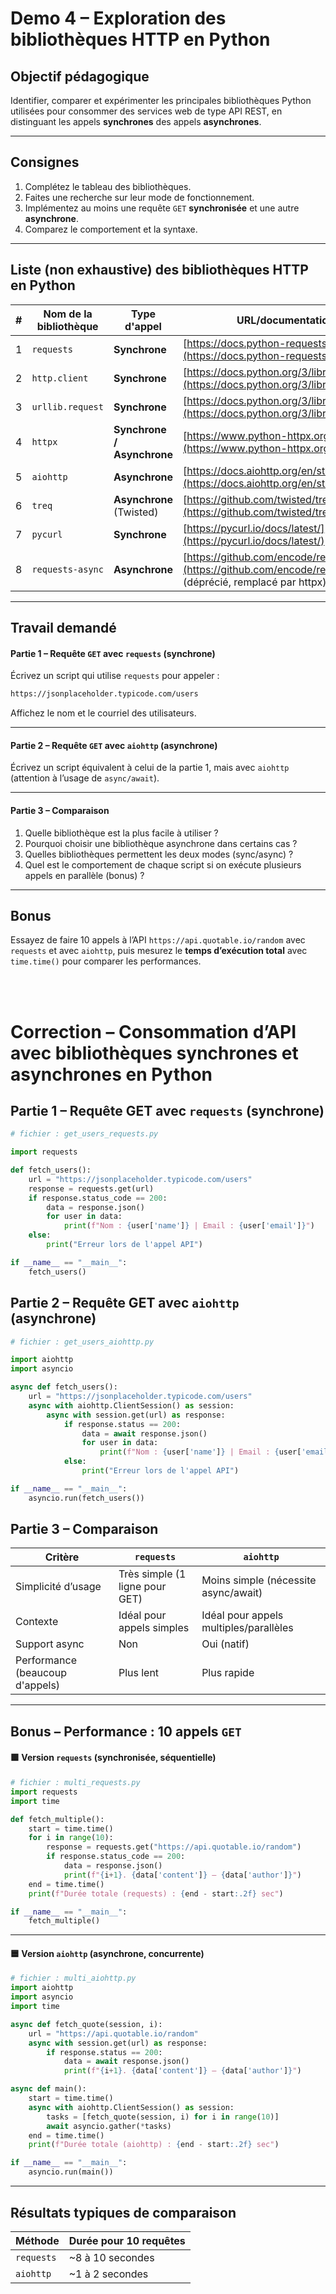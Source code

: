 ## <h1 id="exercice-api-libs">Demo 4 – Exploration des bibliothèques HTTP en Python</h1>

### <h2 id="objectif">Objectif pédagogique</h2>

Identifier, comparer et expérimenter les principales bibliothèques Python utilisées pour consommer des services web de type API REST, en distinguant les appels **synchrones** des appels **asynchrones**.

---

### <h2 id="consignes">Consignes</h2>

1. Complétez le tableau des bibliothèques.
2. Faites une recherche sur leur mode de fonctionnement.
3. Implémentez au moins une requête `GET` **synchronisée** et une autre **asynchrone**.
4. Comparez le comportement et la syntaxe.

---

### <h2 id="liste-libs">Liste (non exhaustive) des bibliothèques HTTP en Python</h2>

| # | Nom de la bibliothèque | Type d'appel               | URL/documentation officielle                                                                                        |
| - | ---------------------- | -------------------------- | ------------------------------------------------------------------------------------------------------------------- |
| 1 | `requests`             | **Synchrone**              | [https://docs.python-requests.org/](https://docs.python-requests.org/)                                              |
| 2 | `http.client`          | **Synchrone**              | [https://docs.python.org/3/library/http.client.html](https://docs.python.org/3/library/http.client.html)            |
| 3 | `urllib.request`       | **Synchrone**              | [https://docs.python.org/3/library/urllib.request.html](https://docs.python.org/3/library/urllib.request.html)      |
| 4 | `httpx`                | **Synchrone / Asynchrone** | [https://www.python-httpx.org/](https://www.python-httpx.org/)                                                      |
| 5 | `aiohttp`              | **Asynchrone**             | [https://docs.aiohttp.org/en/stable/](https://docs.aiohttp.org/en/stable/)                                          |
| 6 | `treq`                 | **Asynchrone** (Twisted)   | [https://github.com/twisted/treq](https://github.com/twisted/treq)                                                  |
| 7 | `pycurl`               | **Synchrone**              | [https://pycurl.io/docs/latest/](https://pycurl.io/docs/latest/)                                                    |
| 8 | `requests-async`       | **Asynchrone**             | [https://github.com/encode/requests-async](https://github.com/encode/requests-async) (déprécié, remplacé par httpx) |

---

### <h2 id="travail-demande">Travail demandé</h2>

#### Partie 1 – Requête `GET` avec `requests` (synchrone)

Écrivez un script qui utilise `requests` pour appeler :

```txt
https://jsonplaceholder.typicode.com/users
```

Affichez le nom et le courriel des utilisateurs.

---

#### Partie 2 – Requête `GET` avec `aiohttp` (asynchrone)

Écrivez un script équivalent à celui de la partie 1, mais avec `aiohttp` (attention à l’usage de `async/await`).

---

#### Partie 3 – Comparaison

1. Quelle bibliothèque est la plus facile à utiliser ?
2. Pourquoi choisir une bibliothèque asynchrone dans certains cas ?
3. Quelles bibliothèques permettent les deux modes (sync/async) ?
4. Quel est le comportement de chaque script si on exécute plusieurs appels en parallèle (bonus) ?

---

### <h2 id="bonus">Bonus</h2>

Essayez de faire 10 appels à l’API `https://api.quotable.io/random` avec `requests` et avec `aiohttp`, puis mesurez le **temps d’exécution total** avec `time.time()` pour comparer les performances.



<br/>

<br/>





## <h1 id="correction-api-libs">Correction – Consommation d’API avec bibliothèques synchrones et asynchrones en Python</h1>



### <h2 id="partie1-requests">Partie 1 – Requête GET avec `requests` (synchrone)</h2>

```python
# fichier : get_users_requests.py

import requests

def fetch_users():
    url = "https://jsonplaceholder.typicode.com/users"
    response = requests.get(url)
    if response.status_code == 200:
        data = response.json()
        for user in data:
            print(f"Nom : {user['name']} | Email : {user['email']}")
    else:
        print("Erreur lors de l'appel API")

if __name__ == "__main__":
    fetch_users()
```



### <h2 id="partie2-aiohttp">Partie 2 – Requête GET avec `aiohttp` (asynchrone)</h2>

```python
# fichier : get_users_aiohttp.py

import aiohttp
import asyncio

async def fetch_users():
    url = "https://jsonplaceholder.typicode.com/users"
    async with aiohttp.ClientSession() as session:
        async with session.get(url) as response:
            if response.status == 200:
                data = await response.json()
                for user in data:
                    print(f"Nom : {user['name']} | Email : {user['email']}")
            else:
                print("Erreur lors de l'appel API")

if __name__ == "__main__":
    asyncio.run(fetch_users())
```



### <h2 id="partie3-comparaison">Partie 3 – Comparaison</h2>

| Critère                         | `requests`                     | `aiohttp`                              |
| ------------------------------- | ------------------------------ | -------------------------------------- |
| Simplicité d’usage              | Très simple (1 ligne pour GET) | Moins simple (nécessite async/await)   |
| Contexte                        | Idéal pour appels simples      | Idéal pour appels multiples/parallèles |
| Support async                   | Non                            | Oui (natif)                            |
| Performance (beaucoup d'appels) | Plus lent                      | Plus rapide                            |

---

### <h2 id="bonus-performance">Bonus – Performance : 10 appels `GET`</h2>

#### 🟩 Version `requests` (synchronisée, séquentielle)

```python
# fichier : multi_requests.py
import requests
import time

def fetch_multiple():
    start = time.time()
    for i in range(10):
        response = requests.get("https://api.quotable.io/random")
        if response.status_code == 200:
            data = response.json()
            print(f"{i+1}. {data['content']} — {data['author']}")
    end = time.time()
    print(f"Durée totale (requests) : {end - start:.2f} sec")

if __name__ == "__main__":
    fetch_multiple()
```

---

#### 🟦 Version `aiohttp` (asynchrone, concurrente)

```python
# fichier : multi_aiohttp.py
import aiohttp
import asyncio
import time

async def fetch_quote(session, i):
    url = "https://api.quotable.io/random"
    async with session.get(url) as response:
        if response.status == 200:
            data = await response.json()
            print(f"{i+1}. {data['content']} — {data['author']}")

async def main():
    start = time.time()
    async with aiohttp.ClientSession() as session:
        tasks = [fetch_quote(session, i) for i in range(10)]
        await asyncio.gather(*tasks)
    end = time.time()
    print(f"Durée totale (aiohttp) : {end - start:.2f} sec")

if __name__ == "__main__":
    asyncio.run(main())
```

---

### <h2 id="resultats-performance">Résultats typiques de comparaison</h2>

| Méthode    | Durée pour 10 requêtes |
| ---------- | ---------------------- |
| `requests` | \~8 à 10 secondes      |
| `aiohttp`  | \~1 à 2 secondes       |




